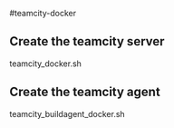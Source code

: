 #teamcity-docker

## Create the teamcity server
teamcity_docker.sh

## Create the teamcity agent
teamcity_buildagent_docker.sh

